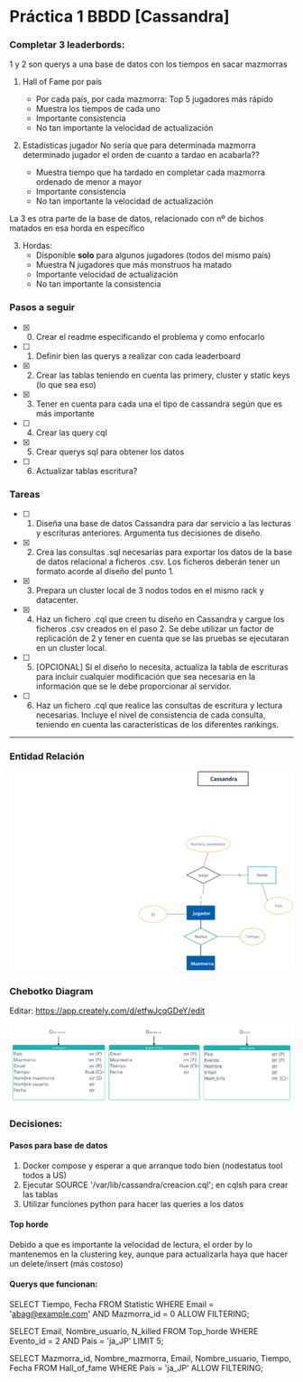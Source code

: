 # Práctica 1 BBDD [Cassandra]
### Completar 3 leaderbords:
1 y 2 son querys a una base de datos con los tiempos en sacar mazmorras
1. Hall of Fame por país 
    - Por cada país, por cada mazmorra: Top 5 jugadores más rápido
    - Muestra los tiempos de cada uno
    - Importante consistencia
    - No tan importante la velocidad de actualización


1. Estadísticas jugador
       No sería que para determinada mazmorra determinado jugador el orden de cuanto a tardao en acabarla??
    - Muestra tiempo que ha tardado en completar cada mazmorra ordenado de menor a mayor
    - Importante consistencia
    - No tan importante la velocidad de actualización 

La 3 es otra parte de la base de datos, relacionado con nº de bichos matados en esa horda en específico

3. Hordas:
    - Disponible **solo** para algunos jugadores (todos del mismo país)
    - Muestra N jugadores que más monstruos ha matado
    - Importante velocidad de actualización
    - No tan importante la consistencia

### Pasos a seguir
- [x] 0. Crear el readme especificando el problema y como enfocarlo
- [ ] 1. Definir bien las querys a realizar con cada leaderboard
- [x] 2. Crear las tablas teniendo en cuenta las primery, cluster y static keys (lo que sea eso)
- [x] 3. Tener en cuenta para cada una el tipo de cassandra según que es más importante
- [ ] 4. Crear las query cql
- [x] 5. Crear querys sql para obtener los datos
- [ ] 6. Actualizar tablas escritura?
 
### Tareas 
- [ ] 1. Diseña una base de datos Cassandra para dar servicio a las lecturas y escrituras anteriores. Argumenta tus decisiones de diseño. 
- [x] 2. Crea las consultas .sql necesarias para exportar los datos de la base de datos relacional a ficheros .csv. Los ficheros deberán tener un formato acorde al diseño del punto 1.  
- [x] 3. Prepara un cluster local de 3 nodos todos en el mismo rack y datacenter. 
- [x] 4. Haz un fichero .cql que creen tu diseño en Cassandra y cargue los ficheros .csv creados en el paso 2. Se debe utilizar un factor de replicación de 2 y tener en cuenta que se las pruebas se ejecutaran en un cluster local. 
- [ ] 5. [OPCIONAL] Si el diseño lo necesita, actualiza la tabla de escrituras para incluir cualquier modificación que sea necesaria en la información que se le debe proporcionar al servidor. 
- [ ] 6. Haz un fichero .cql que realice las consultas de escritura y lectura necesarias. Incluye el nivel de consistencia de cada consulta, teniendo en cuenta las características de los diferentes rankings.

---

### Entidad Relación

![Diagrama_Chebotko](er_cutted.svg)


### Chebotko Diagram
Editar: https://app.creately.com/d/etfwJcqGDeY/edit 

![Diagrama_Chebotko](diagrama.png)


### Decisiones:

#### Pasos para base de datos
1. Docker compose y esperar a que arranque todo bien (nodestatus tool todos a US)
2. Ejecutar SOURCE '/var/lib/cassandra/creacion.cql'; en cqlsh para crear las tablas
3. Utilizar funciones python para hacer las queries a los datos


#### Top horde
Debido a que es importante la velocidad de lectura, el order by lo mantenemos en la clustering key, aunque para actualizarla haya que hacer un delete/insert (más costoso)


#### Querys que funcionan:

SELECT Tiempo, Fecha
FROM Statistic
WHERE Email = 'abag@example.com' AND Mazmorra_id = 0 
ALLOW FILTERING;


SELECT Email, Nombre_usuario, N_killed
FROM Top_horde
WHERE Evento_id = 2 AND Pais = 'ja_JP' 
LIMIT 5;

SELECT Mazmorra_id, Nombre_mazmorra, Email, Nombre_usuario, Tiempo, Fecha
FROM Hall_of_fame
WHERE Pais = 'ja_JP'
ALLOW FILTERING;

